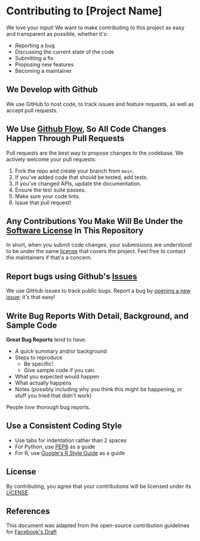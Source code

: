 # Contributing to [Project Name]

We love your input! We want to make contributing to this project as easy and transparent as possible, whether it's:

- Reporting a bug
- Discussing the current state of the code
- Submitting a fix
- Proposing new features
- Becoming a maintainer

## We Develop with Github

We use GitHub to host code, to track issues and feature requests, as well as accept pull requests.

## We Use [Github Flow](https://guides.github.com/introduction/flow/index.html), So All Code Changes Happen Through Pull Requests

Pull requests are the best way to propose changes to the codebase. We actively welcome your pull requests:

1. Fork the repo and create your branch from `main`.
2. If you've added code that should be tested, add tests.
3. If you've changed APIs, update the documentation.
4. Ensure the test suite passes.
5. Make sure your code lints.
6. Issue that pull request!

## Any Contributions You Make Will Be Under the [Software License](LICENSE.md) In This Repository

In short, when you submit code changes, your submissions are understood to be under the same [license](LICENSE.md) that covers the project. Feel free to contact the maintainers if that's a concern.

## Report bugs using Github's [Issues](https://github.com/[YourRepo]/issues)

We use GitHub issues to track public bugs. Report a bug by [opening a new issue](https://github.com/[YourRepo]/issues/new); it's that easy!

## Write Bug Reports With Detail, Background, and Sample Code

**Great Bug Reports** tend to have:

- A quick summary and/or background
- Steps to reproduce
  - Be specific!
  - Give sample code if you can.
- What you expected would happen
- What actually happens
- Notes (possibly including why you think this might be happening, or stuff you tried that didn't work)

People *love* thorough bug reports.

## Use a Consistent Coding Style

* Use tabs for indentation rather than 2 spaces
* For Python, use [PEP8](https://www.python.org/dev/peps/pep-0008/) as a guide
* For R, use [Google's R Style Guide](https://web.stanford.edu/class/cs109l/unrestricted/resources/google-style.html) as a guide

## License

By contributing, you agree that your contributions will be licensed under its [LICENSE](LICENSE.md).

## References

This document was adapted from the open-source contribution guidelines for [Facebook's Draft](https://github.com/facebook/draft-js/blob/master/CONTRIBUTING.md)

